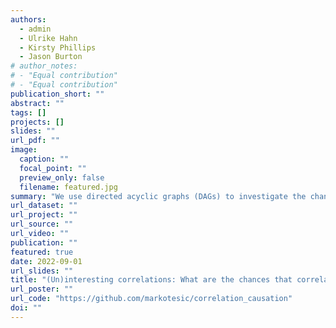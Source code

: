 ```yaml
---
authors:
  - admin
  - Ulrike Hahn
  - Kirsty Phillips
  - Jason Burton
# author_notes:
# - "Equal contribution"
# - "Equal contribution"
publication_short: ""
abstract: ""
tags: []
projects: []
slides: ""
url_pdf: ""
image:
  caption: ""
  focal_point: ""
  preview_only: false
  filename: featured.jpg
summary: "We use directed acyclic graphs (DAGs) to investigate the chances that two variables are causally connected, correlated, and that a covariate is inducing a correlation when controlled for."
url_dataset: ""
url_project: ""
url_source: ""
url_video: ""
publication: ""
featured: true
date: 2022-09-01
url_slides: ""
title: "(Un)interesting correlations: What are the chances that correlations lead to causation?"
url_poster: ""
url_code: "https://github.com/markotesic/correlation_causation"
doi: ""
---
```

